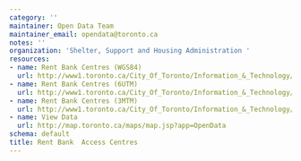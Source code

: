 ```yaml
---
category: ''
maintainer: Open Data Team
maintainer_email: opendata@toronto.ca
notes: ''
organization: 'Shelter, Support and Housing Administration '
resources:
- name: Rent Bank Centres (WGS84)
  url: http://www1.toronto.ca/City_Of_Toronto/Information_&_Technology/Open_Data/Data_Sets/Assets/Files/rent_bank_centres_WGS84.zip
- name: Rent Bank Centres (6UTM)
  url: http://www1.toronto.ca/City_Of_Toronto/Information_&_Technology/Open_Data/Data_Sets/Assets/Files/rent_bank_centres_6UTM.zip
- name: Rent Bank Centres (3MTM)
  url: http://www1.toronto.ca/City_Of_Toronto/Information_&_Technology/Open_Data/Data_Sets/Assets/Files/rent_bank_centres_3MTM.zip
- name: View Data
  url: http://map.toronto.ca/maps/map.jsp?app=OpenData
schema: default
title: Rent Bank  Access Centres
---
```

